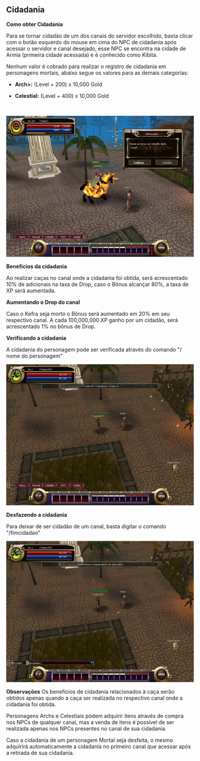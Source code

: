 ## Cidadania

<html>
  <head>
    <meta charset="utf-8" />
    <meta name="viewport" content="width=device-width" />
  </head>
  <body>

<p><strong>Como obter Cidadania</strong></p>

<p>
Para se tornar cidadão de um dos canais do servidor escolhido, basta clicar com o botão esquerdo do mouse em cima do NPC de cidadania após acessar o servidor e canal desejado, esse NPC se encontra na cidade de Armia (primeira cidade acessada) e é conhecido como Kibita. <br>

Nenhum valor é cobrado para realizar o registro de cidadania em personagens mortais, abaixo segue os valores para as demais categorias:
</p>
<ul>
<li><p><strong>Arch>:</strong> (Level + 200) x 10,000 Gold</p></li>
<li><p><strong>Celestial:</strong> (Level + 400) x 10,000 Gold</p></li>
</ul><br>

<p align="center">
<img src="https://github.com/RonierBastos/Coisas-de-Wyd/blob/master/Guias%20WYD%20BR/Iniciante/Cidadania/1-files/wyd_img_cidadania.jpg?raw=true" />
</p>

<p><strong>Benefícios da cidadania</p></strong>

Ao realizar caças no canal onde a cidadania foi obtida, será acrescentado 10% de adicionais na taxa de Drop, caso o Bônus alcançar 80%, a taxa de XP será aumentada.

<p><strong>Aumentando o Drop do canal</p></strong>

Caso o Kefra seja morto o Bônus será aumentado em 20% em seu respectivo canal. A cada 100,000,000 XP ganho por um cidadão, será acrescentado 1% no bônus de Drop.

<p><strong>Verificando a cidadania</strong></p>

<p>A cidadania do personagem pode ser verificada através do comando "/ nome do personagem"</p>

<p align="center">
<img src="https://github.com/RonierBastos/Coisas-de-Wyd/blob/master/Guias%20WYD%20BR/Iniciante/Cidadania/1-files/wyd_img_comando_para_verificar_cidadania.jpg?raw=true" />
</p>

<p><strong>Desfazendo a cidadania</p></strong>

Para deixar de ser cidadão de um canal, basta digitar o comando "/fimcidadao"

<p align="center">
<img src="https://github.com/RonierBastos/Coisas-de-Wyd/blob/master/Guias%20WYD%20BR/Iniciante/Cidadania/1-files/wyd_img_comando_para_retirar_cidadania.jpg?raw=true" />
</p>

<strong>Observações</strong>
Os benefícios de cidadania relacionados à caça serão obtidos apenas quando a caça ser realizada no respectivo canal onde a cidadania foi obtida.

Personagens Archs e Celestiais podem adquirir itens através de compra nos NPCs de qualquer canal, mas a venda de itens é possível de ser realizada apenas nos NPCs presentes no canal de sua cidadania.

Caso a cidadania de um personagem Mortal seja desfeita, o mesmo adquirirá automaticamente a cidadania no primeiro canal que acessar após a retirada de sua cidadania.

  </body>
</html>